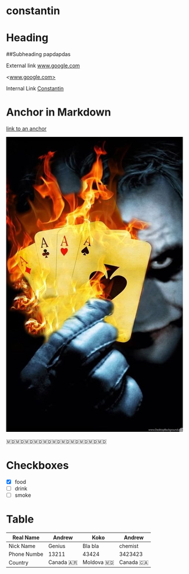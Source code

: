 # constantin
# Heading

##Subheading papdapdas


External link www.google.com

<www.google.com>


Internal Link [Constantin](../../../constantin)


# Anchor in Markdown

[link to an anchor](#anchor-in-markdown)


![image](images/jocker.jpg "icon")

:moldova::moldova::moldova::moldova::moldova::moldova::moldova::moldova::moldova::moldova::moldova:

# Checkboxes

- [x] food
- [ ] drink
- [ ] smoke

# Table

| Real Name | Andrew | Koko | Andrew |
| -|- |- | - |
| Nick Name | Genius| Bla bla| chemist |
| Phone Numbe | 13211 | 43424 | 3423423 |
|Country| Canada :argentina: | Moldova :moldova: | Canada :canada: |